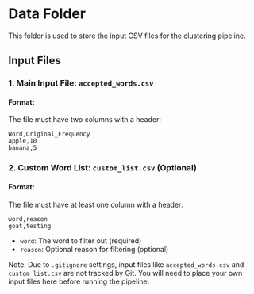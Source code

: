 # Data Folder

This folder is used to store the input CSV files for the clustering pipeline.

## Input Files

### 1. Main Input File: `accepted_words.csv`

#### Format:
The file must have two columns with a header:

```
Word,Original_Frequency
apple,10
banana,5
```

### 2. Custom Word List: `custom_list.csv` (Optional)

#### Format:
The file must have at least one column with a header:

```
word,reason
goat,testing
```

- `word`: The word to filter out (required)
- `reason`: Optional reason for filtering (optional)

Note: Due to `.gitignore` settings, input files like `accepted_words.csv` and `custom_list.csv` are not tracked by Git. You will need to place your own input files here before running the pipeline.
